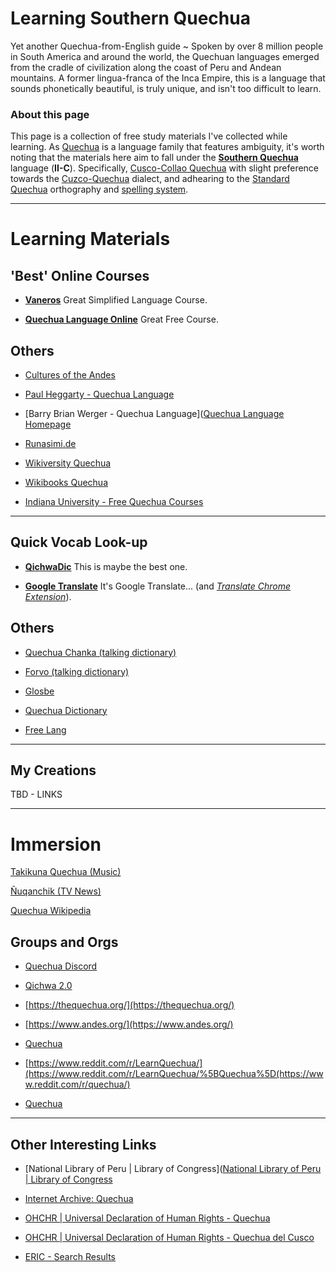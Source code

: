 # Learning Southern Quechua

Yet another Quechua-from-English guide ~ Spoken by over 8 million people in South America and around the world, the Quechuan languages emerged from the cradle of civilization along the coast of Peru and Andean mountains. A former lingua-franca of the Inca Empire, this is a language that sounds phonetically beautiful, is truly unique, and isn't too difficult to learn.

### About this page

This page is a collection of free study materials I've collected while learning. As [Quechua](https://en.wikipedia.org/wiki/Quechuan_languages) is a language family that features ambiguity, it's worth noting that the materials here aim to fall under the [**Southern Quechua**](https://en.wikipedia.org/wiki/Southern_Quechua) language (**II-C**). Specifically, [Cusco-Collao Quechua](https://en.wikipedia.org/wiki/Cusco%E2%80%93Collao_Quechua) with slight preference towards the [Cuzco-Quechua](https://en.wikipedia.org/wiki/Cuzco_Quechua_language) dialect, and adhearing to the [Standard Quechua](https://en.wikipedia.org/wiki/Quechua_alphabet) orthography and [spelling system](https://en.wikipedia.org/wiki/Quechuan_and_Aymaran_spelling_shift).

---

# Learning Materials

## 'Best' Online Courses

- [**Vaneros**](https://www.vanenos.com/en/others/quechua-language-introduction/quechua-language-introduction/)
    Great Simplified Language Course.

- [**Quechua Language Online**](https://aprenderquechua.com/english/)
    Great Free Course.

## Others

- [Cultures of the Andes](https://www.andes.org/q_index.html)

- [Paul Heggarty - Quechua Language](https://lingweb.eva.mpg.de/quechua/Eng/Main/index.html)

- [Barry Brian Werger - Quechua Language]([Quechua Language Homepage](http://www.ullanta.com/quechua/#internetlessons)

- [Runasimi.de](https://www.runasimi.de/runaengl.htm)

- [Wikiversity Quechua](https://en.wikiversity.org/wiki/Introduction_to_Quechua)

- [Wikibooks Quechua](https://en.wikibooks.org/wiki/Quechua)

- [Indiana University - Free Quechua Courses](https://celt.indiana.edu/portal/Quechua/courses/index.html)

---

## Quick Vocab Look-up

- [**QichwaDic**](https://www.dic.qichwa.net/#/)
    This is maybe the best one.

- [**Google Translate**](https://translate.google.com/?sl=en&tl=qu&op=translate)
    It's Google Translate... (and [*Translate Chrome Extension*](https://chrome.google.com/webstore/detail/google-translate/aapbdbdomjkkjkaonfhkkikfgjllcleb?hl=en)).

## Others

- [Quechua Chanka (talking dictionary)](http://talkingdictionary.swarthmore.edu/quechua_chanka/)

- [Forvo (talking dictionary)](https://forvo.com/languages/qu/)

- [Glosbe](https://glosbe.com/en/qu)

- [Quechua Dictionary](http://www.quechuadictionary.org/)

- [Free Lang](https://www.freelang.net/online/quechua_cuzco.php)

---

## My Creations

TBD - LINKS

---

# Immersion

[Takikuna Quechua (Music)](https://www.youtube.com/watch?v=6R7zGDp_wsQ&list=PLP1RQ_FSfiQ7VdNpyAb852fLMrfCgLZaV)

[Ñuqanchik (TV News)](https://www.youtube.com/watch?v=YZlHpuV7Kt0&list=PLtU1EVPSjC2D6m6kxukp8LjOl_BEMC3JP)

[Quechua Wikipedia](https://qu.wikipedia.org/wiki/Main_Page)



## Groups and Orgs

- [Quechua Discord](https://discord.gg/CP5MpevRDu)

- [Qichwa 2.0](https://qichwa.net/en/)

- [https://thequechua.org/](https://thequechua.org/)

- [https://www.andes.org/](https://www.andes.org/)

- [Quechua](https://www.reddit.com/r/quechua/)

- [https://www.reddit.com/r/LearnQuechua/](https://www.reddit.com/r/LearnQuechua/%5BQuechua%5D(https://www.reddit.com/r/quechua/) 

- [Quechua](https://www.reddit.com/r/quechua/)

---

## Other Interesting Links

- [National Library of Peru | Library of Congress]([National Library of Peru | Library of Congress](https://www.loc.gov/search/?all=true&fa=partof:national+library+of+peru)

- [Internet Archive: Quechua](https://archive.org/search.php?query=quechua)

- [OHCHR | Universal Declaration of Human Rights - Quechua](https://www.ohchr.org/en/human-rights/universal-declaration/translations/quechua)

- [OHCHR | Universal Declaration of Human Rights - Quechua del Cusco](https://www.ohchr.org/en/human-rights/universal-declaration/translations/quechua-del-cusco)

- [ERIC - Search Results](https://eric.ed.gov/?q=quechua)



